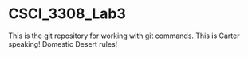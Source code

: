 # CSCI_3308_Lab3
This is the git repository for working with git commands.
This is Carter speaking! Domestic Desert rules!
